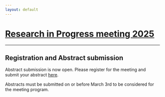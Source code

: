 ```yaml
---
layout: default
---
```

# [Research in Progress meeting 2025](./RiP_2025.html)
* * *
## Registration and Abstract submission

Abstract submission is now open. Please register for the meeting and submit your abstract <a href="https://min2022.org/mineral-physics-group-research-in-progress-2025/">here</a>. 

Abstracts must be submitted on or before March 3rd to be considered for the meeting program.
